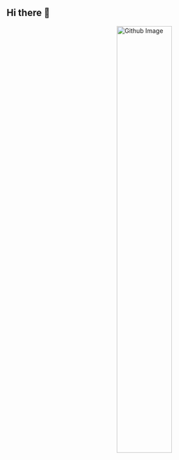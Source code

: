 ## Hi there :wave:
<img width="50%" align="right" alt="Github Image" src="https://raw.githubusercontent.com/onimur/.github/master/.resources/git-header.svg" />
